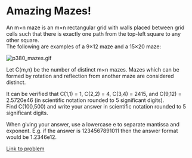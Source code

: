 # Amazing Mazes!

<p>
An m×n maze is an m×n rectangular grid with walls placed between grid cells such that there is exactly one path from the top-left square to any other square. <br />The following are examples of a 9×12 maze and a 15×20 maze:
</p>
<p class="center">
<img src="project/images/p380_mazes.gif" class="dark_img" alt="p380_mazes.gif" /></p>
<p>
Let C(m,n) be the number of distinct m×n mazes. Mazes which can be formed by rotation and reflection from another maze are considered distinct.
</p>
<p>
It can be verified that C(1,1) = 1, C(2,2) = 4, C(3,4) = 2415, and C(9,12) = 2.5720e46 (in scientific notation rounded to 5 significant digits).<br />
Find C(100,500) and write your answer in scientific notation rounded to 5 significant digits.
</p>
<p>
When giving your answer, use a lowercase e to separate mantissa and exponent.
E.g. if the answer is 1234567891011 then the answer format would be 1.2346e12.

</p> 





[Link to problem](https://projecteuler.net/problem=380)
